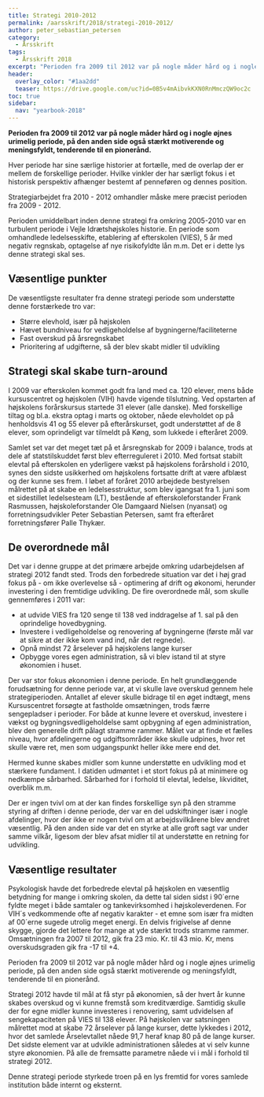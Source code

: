 ```yaml
---
title: Strategi 2010-2012
permalink: /aarsskrift/2018/strategi-2010-2012/
author: peter_sebastian_petersen
category:
  - Årsskrift
tags:
  - Årsskrift 2018
excerpt: "Perioden fra 2009 til 2012 var på nogle måder hård og i nogle øjnes urimelig periode, på den anden side også stærkt motiverende og meningsfyldt, tenderende til en pionerånd."
header:
  overlay_color: "#1aa2dd"
  teaser: https://drive.google.com/uc?id=0B5v4mAibvkKXN0RnMmczQW9oc2c
toc: true
sidebar:
  nav: "yearbook-2018"
---
```


**Perioden fra 2009 til 2012 var på nogle måder hård og i nogle øjnes urimelig periode, på den anden side også stærkt motiverende og meningsfyldt, tenderende til en pionerånd.**

Hver periode har sine særlige historier at fortælle, med de overlap der er mellem de forskellige perioder. Hvilke vinkler der har særligt fokus i et historisk perspektiv afhænger bestemt af penneføren og dennes position.

Strategiarbejdet fra 2010 - 2012 omhandler måske mere præcist  perioden fra 2009 - 2012. 

Perioden umiddelbart inden denne strategi fra omkring 2005-2010 var en turbulent periode i Vejle Idrætshøjskoles historie. En periode som omhandlede ledelsesskifte, etablering af efterskolen (VIES), 5 år med negativ regnskab, optagelse af nye risikofyldte lån m.m. Det er i dette lys denne strategi skal ses.

## Væsentlige punkter

De væsentligste resultater fra denne strategi periode som understøtte denne forstærkede tro var:

- Større elevhold, især på højskolen
- Hævet bundniveau for vedligeholdelse af bygningerne/faciliteterne
- Fast overskud på årsregnskabet
- Prioritering af udgifterne, så der blev skabt midler til udvikling

## Strategi skal skabe turn-around

I 2009 var efterskolen kommet godt fra land med ca. 120 elever, mens både kursuscentret og højskolen (VIH) havde vigende tilslutning. Ved opstarten af højskolens forårskursus startede 31 elever (alle danske). Med forskellige tiltag og bl.a. ekstra optag i marts og oktober, nåede elevholdet op på henholdsvis 41 og 55 elever på efterårskurset, godt understøttet af de 8 elever, som oprindeligt var tilmeldt på Køng, som lukkede i efteråret 2009. 

Samlet set var det meget tæt på et årsregnskab for 2009 i balance, trods at dele af statstilskuddet først blev efterreguleret i 2010. Med fortsat stabilt elevtal på efterskolen en yderligere vækst på højskolens forårshold i 2010, synes den sidste usikkerhed om højskolens fortsatte drift at være afblæst og der kunne ses frem. I løbet af foråret 2010 arbejdede bestyrelsen målrettet på at skabe en ledelsesstruktur, som blev igangsat fra 1. juni som et sidestillet ledelsesteam (LT), bestående af efterskoleforstander Frank Rasmussen, højskoleforstander Ole Damgaard Nielsen (nyansat) og forretningsudvikler Peter Sebastian Petersen, samt fra efteråret forretningsfører Palle Thykær.

## De overordnede mål

Det var i denne gruppe at det primære arbejde omkring udarbejdelsen af strategi 2012 fandt sted. Trods den forbedrede situation var det i høj grad fokus på - om ikke overlevelse så - optimering af drift og økonomi, herunder investering i den fremtidige udvikling. De fire overordnede mål, som skulle gennemføres i 2011 var: 

- at udvide VIES fra 120 senge til 138 ved inddragelse af 1. sal på den oprindelige hovedbygning. 
- Investere i vedligeholdelse og renovering af bygningerne (første mål var at sikre at der ikke kom vand ind, når det regnede).
- Opnå mindst 72 årselever på højskolens lange kurser
- Opbygge vores egen administration, så vi blev istand til at styre økonomien i huset.

Der var stor fokus økonomien i denne periode. En helt grundlæggende forudsætning for denne periode var, at vi skulle lave overskud gennem hele strategiperioden. Antallet af elever skulle bidrage til en øget indtægt, mens Kursuscentret forsøgte at fastholde omsætningen, trods færre sengepladser i perioder. For både at kunne levere et overskud, investere i vækst og bygningsvedligeholdelse samt opbygning af egen administration, blev den generelle drift pålagt stramme rammer. Målet var at finde et fælles niveau, hvor afdelingerne og udgiftsområder ikke skulle udpines, hvor ret skulle være ret, men som udgangspunkt heller ikke mere end det. 

Hermed kunne skabes midler som kunne understøtte en udvikling mod et stærkere fundament. I datiden udmøntet i et stort fokus på at minimere og nedkæmpe sårbarhed. Sårbarhed for i forhold til elevtal, ledelse, likviditet, overblik m.m.

Der er ingen tvivl om at der kan findes forskellige syn på den stramme styring af driften i denne periode, der var en del udskiftninger især i nogle afdelinger, hvor der ikke er nogen tvivl om at arbejdsvilkårene blev ændret væsentlig. På den anden side var det en styrke at alle groft sagt var under samme vilkår, ligesom der blev afsat midler til at understøtte en retning for udvikling. 

## Væsentlige resultater 

Psykologisk havde det forbedrede elevtal på højskolen en væsentlig betydning for mange i omkring skolen, da dette tal siden sidst i 90´erne fyldte meget i både samtaler og tankevirksomhed i højskoleverdenen. For VIH´s vedkommende ofte af negativ karakter - et emne som især fra midten af 00´erne sugede utrolig meget energi. En delvis frigivelse af denne skygge, gjorde det lettere for mange at yde stærkt trods stramme rammer. Omsætningen fra 2007 til 2012, gik fra 23 mio. Kr. til 43 mio. Kr, mens overskudsgraden gik fra -17 til +4.

Perioden fra 2009 til 2012 var på nogle måder hård og i nogle øjnes urimelig periode, på den anden side også stærkt motiverende og meningsfyldt, tenderende til en pionerånd. 

Strategi 2012 havde til mål at få styr på økonomien, så der hvert år kunne skabes overskud og vi kunne fremstå som kreditværdige. Samtidig skulle der for egne midler kunne investeres i renovering, samt udvidelsen af sengekapaciteten på VIES til 138 elever. På højskolen var satsningen målrettet mod at skabe 72 årselever på lange kurser, dette lykkedes i 2012, hvor det samlede Årselevtallet nåede 91,7 heraf knap 80 på de lange kurser. Det sidste element var at udvikle administrationen således at vi selv kunne styre økonomien. På alle de fremsatte parametre nåede vi i mål i forhold til strategi 2012.

Denne strategi periode styrkede troen på en lys fremtid for vores samlede institution både internt og eksternt.

